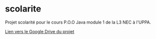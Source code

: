# scolarite
Projet scolarité pour le cours P.O.O Java module 1 de la L3 NEC à l'UPPA.

[Lien vers le Google Drive du projet](https://drive.google.com/file/d/1QKT26N3TjncPsOzM2_vE2lymZT6oOg0K/view?usp=sharing)

